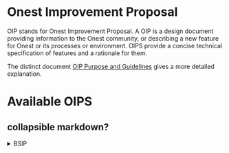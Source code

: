 # Onest Improvement Proposal

OIP stands for Onest Improvement Proposal. A OIP is a design document
providing information to the Onest community, or describing a new feature for
Onest or its processes or environment. OIPS provide a concise
technical specification of features and a rationale for them.

The distinct document [OIP Purpose and Guidelines](oip-0001.md) gives a more
detailed explanation.

# Available OIPS

## collapsible markdown?

<details><summary>BSIP</summary>
<p>

#### yes, even hidden code blocks!

Number             | Title                                                    | Owner             | Type           | Status
-------------------|----------------------------------------------------------|-------------------|----------------|--------
[1](bsip/bsip-0001.md)  | BSIP Purpose and Guidelines                              | Fabian Schuh      | Informational  | Draft
[17](bsip/bsip-0017.md) | Revive BitAsset after Global Settlement                  | Peter Conrad      | Protocol       | Draft
[20](bsip/bsip-0020.md) | Introducing profit sharing/dividends to Bitshares (UIA only)        | Customminer       | Protocol       | Deferred
[23](bsip/bsip-0023.md) | Sharedropping an UIA against an external cryptocurrency distribution snapshot        | Customminer       | Protocol       | Draft
[25](bsip/bsip-0025.md) | Transaction Flat-Rates with Weighted Rate-Limitation     | Fabian Schuh | Protocol | Draft
[39](bsip/bsip-0039.md) | Automatically approve proposals by the proposer                             | Fabian Schuh | Protocol | Draft
[47](bsip/bsip-0047.md) | Vote Proxies for Different Referendum Categories and explicit voting operation                 | Fabian Schuh | Protocol | Draft
[48](https://github.com/bitshares/bsips/pull/115) | Add Flag to Asset to Prevent Manipulating Max Supply | Fabian Schuh | Protocol | Draft
[50](https://github.com/bitshares/bsips/issues/88) | Stealth development, Phase II                              | Chris Sanborn | Informational | Draft
[51](https://github.com/bitshares/bsips/issues/89) | New operations for Confidential Asset (CA) transactions    | Chris Sanborn | Protocol      | Draft
[52](https://github.com/bitshares/bsips/issues/90) | Ring signatures for untraceability of Stealth transactions | Chris Sanborn | Protocol      | Draft
[53](https://github.com/bitshares/bsips/pull/116) | Blockchain scanning for inbound Stealth transactions    | Chris Sanborn | Informational (Client Protocol) | Draft
[54](https://github.com/bitshares/bsips/issues/92) | Deterministic addresses for Stealth wallets                | Chris Sanborn | Informational | Draft
[55](https://github.com/bitshares/bsips/issues/93) | Metadata hiding via Garlic Routing and other means         | Chris Sanborn | Informational | Draft
[57](bsip/bsip-0057.md) | Managed Vesting Balances | Blockchain Projects BV | Protocol | Draft
[61](https://github.com/bitshares/bsips/issues/150) | Operation to Update Limit Orders | Nathan Hourt | Protocol | Draft
[63](bsip/bsip-0063.md) | Short-lived Unidirectional Payment Channels | Christopher J. Sanborn | Informational | Draft
[64](bsip/bsip-0064.md) | Optional HTLC preimage length, HASH160 addition, and memo field | John Jones, Abit More | Protocol | Draft
[65](https://github.com/bitshares/bsips/pull/149) | Fix Locked Accounts | OpenLedger | Protocol | Draft
[66](https://github.com/bitshares/bsips/pull/132) | Sharedrop Operation | OpenLedger | Protocol | Draft
[69](bsip/bsip-0069.md) | Additional Assert Predicates | Christopher J. Sanborn | Protocol | Draft
[70](bsip/bsip-0070.md) | Peer-to-Peer Leveraged Trading | George Harrap, Michel Santos, Peter Conrad | Protocol | Draft
[71](bsip/bsip-0071.md) | Add "Prevent Global Settlement" Flag for Smartcoin  | Jerry Liu | Protocol | Draft
[72](bsip/bsip-0072.md) | Tanks and Taps: A General Solution for Smart Contract Asset Handling | Nathan Hourt | Protocol | Draft
[73](bsip/bsip-0073.md) | Match Force-Settlement Orders with Margin Calls and Limit Orders | Abit More | Protocol | Draft
[74](bsip/bsip-0074.md) | Margin Call Fee Ratio | Jerry Liu | Protocol | Draft
[75](https://github.com/bitshares/bsips/issues/96) | Asset Owner Defines MCR and MSSR Values | John Jones | Protocol | Draft
[76](bsip/bsip-0076.md) | Committee-Defined SmartAsset Collateral Threshold | Abit More | Informational | Draft
[81](bsip/bsip-0081.md) | Simple Maker-Taker Market Fees | Abit More | Protocol | Draft
[84](bsip/bsip-0084.md) | Elections Based on non-Core Asset | Peter Conrad | Protocol | Draft
[85](bsip/bsip-0085.md) | Maker Order Creation Fee Discount | Abit More | Protocol | Draft

</p>
</details>
